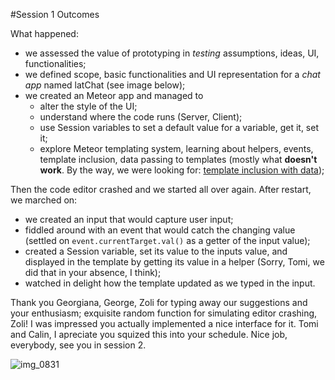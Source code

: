 #Session 1 Outcomes

What happened:
 - we assessed the value of prototyping in *testing* assumptions, ideas, UI, functionalities;
 - we defined scope, basic functionalities and UI representation for a *chat app* named latChat (see image below);
 - we created an Meteor app and managed to
   - alter the style of the UI;
   - understand where the code runs (Server, Client);
   - use Session variables to set a default value for a variable, get it, set it;
   - explore Meteor templating system, learning about helpers, events, template inclusion, data passing to templates (mostly what **doesn't work**. By the way, we were looking for: [template inclusion with data](http://guide.meteor.com/blaze.html#inclusion));

Then the code editor crashed and we started all over again. After restart, we marched on:

- we created an input that would capture user input;
- fiddled around with an event that would catch the changing value (settled on `event.currentTarget.val()` as a getter of the input value);
- created a Session variable, set its value to the inputs value, and displayed in the template by getting its value in a helper (Sorry, Tomi, we did that in your absence, I think);
- watched in delight how the template updated as we typed in the input.

Thank you Georgiana, George, Zoli for typing away our suggestions and your enthusiasm; exquisite random function for simulating editor crashing, Zoli! I was impressed you actually implemented a nice interface for it.
Tomi and Calin, I apreciate you squized this into your schedule. 
Nice job, everybody, see you in session 2.


![img_0831](https://cloud.githubusercontent.com/assets/4264640/12757296/24837b50-c9e0-11e5-8fc6-d7eb7653b108.JPG)




